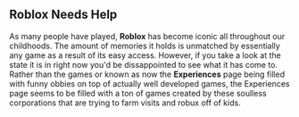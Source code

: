 ## Roblox Needs Help
As many people have played, **Roblox** has become iconic all throughout our childhoods.  The amount of memories it holds is unmatched by essentially any game as a result of its easy access. However, if you take a look at the state it is in right now you'd be dissappointed to see what it has come to. 
<br>
Rather than the games or known as now the **Experiences** page being filled with funny obbies on top of actually well developed games, the Experiences page seems to be filled with a ton of games created by these soulless corporations that are trying to farm visits and robux off of kids.
